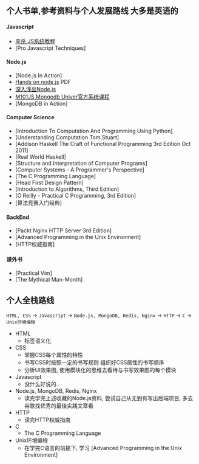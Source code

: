 ##  个人书单,参考资料与个人发展路线 大多是英语的

####  Javascript
- [李杀 JS系统教程](http://xahlee.info/js/js.html)
- [Pro Javascript Techniques]

####  Node.js
- [Node.js In Action]
- [Hands on node.js](https://leanpub.com/hands-on-nodejs) PDF
- [深入浅出Node.js](https://item.jd.com/11355978.html)
- [M101JS Mongodb Univer官方系统课程](https://university.mongodb.com/courses/M101JS/about)
- [MongoDB in Action]

####  Computer Science
- [Introduction To Computation And Programming Using Python]
- [Understanding Computation Tom.Stuart]
- [Addison Haskell The Craft of Functional Programming 3rd Edition Oct 2011]
- [Real World Haskell]
- [Structure and Interpretation of Computer Programs]
- [Computer Systems - A Programmer's Perspective]
- [The C Programming Language]
- [Head First Design Pattern]
- [Introduction to Algorithms, Third Edition]
- [O Reilly - Practical C Programming, 3rd Edition]
- [算法竞赛入门经典]

####  BackEnd
- [Packt Nginx HTTP Server 3rd Edition]
- [Advanced Programming in the Unix Environment]
- [HTTP权威指南]

####  课外书
- [Practical Vim]
- [The Mythical Man-Month]

##  个人全栈路线
`HTML, CSS` -> `Javascript` -> `Node.js, MongoDB, Redis, Nginx` -> `HTTP` -> `C` -> `Unix环境编程`

- HTML
  - 标签语义化
- CSS
  - 掌握CSS每个属性的特性
  - 书写CSS时按照一定的书写规则 组织好CSS属性的书写顺序
  - 分析UI效果图, 使用模块化的思维去看待与书写效果图的每个模块
- Javascript
  - 没什么好说的..
- Node.js, MongoDB, Redis, Nginx
  - 读完学完上述收藏的Node.js资料, 尝试自己从无到有写出后端项目, 多去谷歌找优秀的最佳实践文章看
- HTTP
  - 读完HTTP权威指南
- C
  - The C Programming Language
- Unix环境编程
  - 在学完C语言的前提下, 学习 [Advanced Programming in the Unix Environment]
  

  

